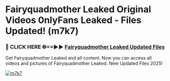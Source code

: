 # Fairyquadmother Leaked Original Videos 0nlyFans Leaked - Files Updated! (m7k7)

<h3>🔴 CLICK HERE 🌐==►► <a href="https://tinyurl.com/3hn5wdd3" rel="nofollow">Fairyquadmother Leaked Updated Files</a></h3>

Get Fairyquadmother Leaked and all content. Now you can access all videos and pictures of Fairyquadmother Leaked. New Updated Files 2025!

[![m7k7](https://i.imgur.com/4HnBqBT.gif)](https://tinyurl.com/3hn5wdd3)
